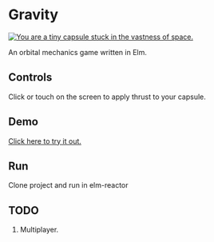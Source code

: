 Gravity
=======

[![You are a tiny capsule stuck in the vastness of space.](images/Gravity-animated.gif)](http://stephenbalaban.com/gravity-orbital-mechanics-game-written-elm/images/gravity.html)

An orbital mechanics game written in Elm.

## Controls

Click or touch on the screen to apply thrust to your capsule.

## Demo

[Click here to try it out.](http://stephenbalaban.com/gravity-orbital-mechanics-game-written-elm/images/gravity.html)

## Run

Clone project and run in elm-reactor

## TODO

1. Multiplayer.
